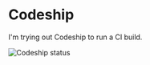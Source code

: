 # Codeship

I'm trying out Codeship to run a CI build.

![Codeship status](https://codeship.com/projects/16744d20-9aff-0132-002c-0ee228cf83fe/status?branch=master)